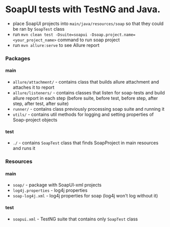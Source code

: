 # SoapUI tests with TestNG and Java.

- place SoapUI projects into `main/java/resources/soap` so that they could be ran by `SoapTest` class
- run `mvn clean test -Dsuite=soapui -Dsoap.project.name=<your_project_name>` command to run soap project
- run `mvn allure:serve` to see Allure report

### Packages
#### main
- `allure/attachment/` - contains class that builds allure attachment and attaches it to report
- `allure/listeners/` - contains classes that listen for soap-tests and build allure
report in each step (before suite, before test, before step, after step, after test, after suite)
- `runner/` - contains class previously processing soap suite and running it
- `utils/` - contains util methods for logging and setting properties of Soap-project objects
#### test
- `./` - contains `SoapTest` class that finds SoapProject in main resources and runs it


### Resources
#### main
- `soap/` - package with SoapUI-xml projects
- `log4j.properties` - log4j properties
- `soap-log4j.xml` - log4j properties for soap (log4j won't log without it)
#### test
- `soapui.xml` - TestNG suite that contains only `SoapTest` class
